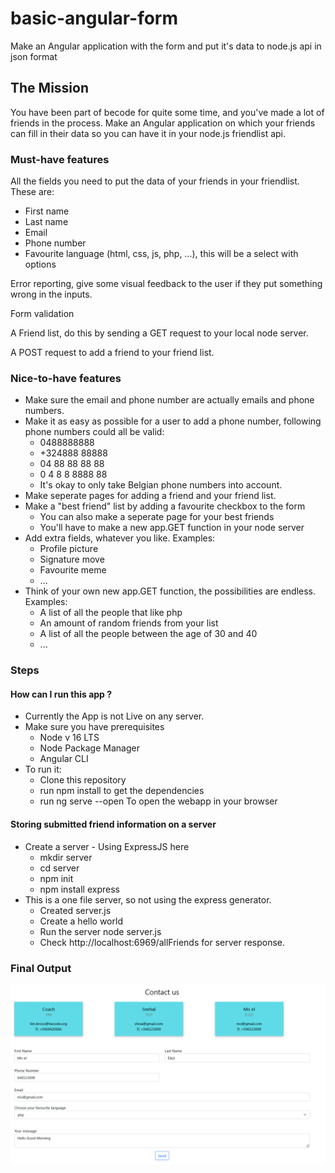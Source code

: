 # basic-angular-form
Make an Angular application with the form and put it's data to node.js api in json format


## The Mission
You have been part of becode for quite some time, and you've made a lot of friends in the process. Make an Angular application on which your friends can fill in their data so you can have it in your node.js friendlist api.

### Must-have features

All the fields you need to put the data of your friends in your friendlist. These are:
- First name
- Last name
- Email
- Phone number
- Favourite language (html, css, js, php, ...), this will be a select with options

Error reporting, give some visual feedback to the user if they put something wrong in the inputs.

Form validation

A Friend list, do this by sending a GET request to your local node server.

A POST request to add a friend to your friend list.


### Nice-to-have features

- Make sure the email and phone number are actually emails and phone numbers.
- Make it as easy as possible for a user to add a phone number, following phone numbers could all be valid:
    - 0488888888
    - +324888 88888
    - 04 88 88 88 88
    - 0      4 8     8 8888 88
    - It's okay to only take Belgian phone numbers into account.
- Make seperate pages for adding a friend and your friend list.
- Make a "best friend" list by adding a favourite checkbox to the form
    - You can also make a seperate page for your best friends
    - You'll have to make a new app.GET function in your node server
- Add extra fields, whatever you like. Examples:
    - Profile picture
    - Signature move
    - Favourite meme
    - ...
- Think of your own new app.GET function, the possibilities are endless. Examples:
    - A list of all the people that like php
    - An amount of random friends from your list
    - A list of all the people between the age of 30 and 40
    - ...

### Steps
#### How can I run this app ?

- Currently the App is not Live on any server.
- Make sure you have prerequisites
    - Node v 16 LTS
    -  Node Package Manager
    - Angular CLI
- To run it:
    - Clone this repository
    - run npm install to get the dependencies
    - run ng serve --open To open the webapp in your browser

#### Storing submitted friend information on a server

- Create a server - Using ExpressJS here
    - mkdir server
    - cd server
    - npm init
    - npm install express
- This is a one file server, so not using the express generator.
    - Created server.js
    - Create a hello world
    - Run the server node server.js
    - Check http://localhost:6969/allFriends for server response.

### Final Output
<img src="output.png">

